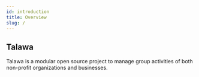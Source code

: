 ```yaml
---
id: introduction
title: Overview
slug: /
---
```


## Talawa

Talawa is a modular open source project to manage group activities of both non-profit organizations and businesses.
